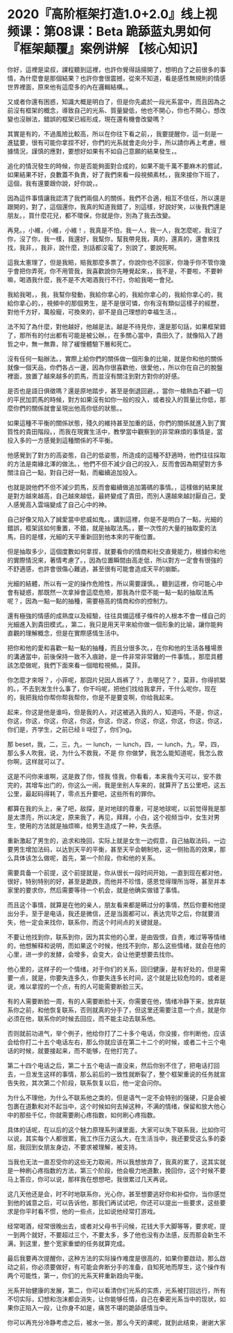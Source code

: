 # 2020『高阶框架打造1.0+2.0』线上视频课：第08课：Beta 跪舔蓝丸男如何 『框架颠覆』案例讲解 【核心知识】

你好，這裡是梁叔，課程聽到這裡，也許你覺得話揚開了，想明白了之前很多的事情，為什麼會是那個結果？也許你會很震撼，從來不知道，看是感性無規則的情感世界裡面，原來他有這麼多的內在邏輯結構。。

又或者你還有困惑，知識大概是明白了，但是你先處於一段光系當中，而且因為之前沒有框架的概念，導致自己的光系、質量變低，他也不開心，你也不開心，想改變也沒辦法，錯誤的框架已經形成，現在還有機會改變嗎？

其實是有的，不過風險比較高，所以在你往下看之前，，我要提醒你，這一刻是一進猛要，很有可能你拿捏不好，你們的光系就會走向分手，所以請你再上考慮，根據情況，謹慎的應對，要想好如果有不如自己意願的結果發生，。

追化的情況發生的時候，你是否能夠面對合成的，如果不能千萬不要麻木的嘗試，如果結果不好，良數蓋不負責，好了我們來看一段視頻素材。，我來接你下班了，這個，我有還要跟你說，好你說，。

因為這件事情讓我認清了我們兩個人的關係，我們不合適，相互不信任，所以還是跟開的，對了，這個還你，我真的知道我錯了，別這樣，好說好笑，以後我們還是朋友。，買什麼花兒，都不環保，你就是你，別為了我去改變。

再見。，小維，小維，小維！，我真是不怕，我一人，我一人，我怎麼呢，我沒了你，沒了你，我一樣，我還好，我幫你，幫我帶見我，真的，還真的，還會來找找，我非，，我非，說什麼，別話都沒電了，別說了，要說死啊。

這我太憲理了，但是我賠，賠我那麼多票了，你說你也不回家，你幾乎你不管你幾乎會把你弄死，你不用管我，我喜歡說你先睡覺起來，，我不是，不要啦，不要幹嘛，喝酒我什麼，我不是不大喝酒我行不行，你給我喝一會兒。

我給我喝，，我，我幫你發動，我給你拿心的，我給你拿心的，我給你拿心的，我給你拿心的，，視頻中的那個男生，是不是很可憐，你有沒有類似這樣子的經歷，對他千方好，萬般寵，可換來的，卻不是自己理想的幸福生活，。

法不知了為什麼，對他越好，他越是法，越是不待見你，還是那句話，如果框架錯了，那所有的付出都有可能是被公辦。，在多關心當中，貴田久了，就像陷入了趙哲之中，無一無靠，除了緩慢體驗下層和死亡。

沒有任何一點辦法。，實際上給你們的關係做一個形象的比喻，就是你和他的關係就像一個天品，你們各占一邊，因為你很喜歡他，很愛他，，所以你在自己的脫盤裡面，放置了越來越多的罰馬，而並沒有關注到對方對你的好感。

是否也是語日俱徵嗎？還是原地踏步，甚至是倒退回避。，當你一槍熱血不顧一切的平民加罰馬的時候，對方如果沒有如你一般的投入，或者投入的質量比你低，那麼你們的關係就會呈現出他高你低的狀態。。

如果這種不平衡的關係狀態，殘久的維持甚至加重的話，你們的關係就進入到了實質性的貴田階段。，而我在現實生活中，教學當中觀察到的非常麻煩的事情是，當投入多的一方感覺到這種關係的不平衡。

他感覺到了對方的高姿態，自己的低姿態，所造成的這種不舒適時，他們往往採取的方法是南緣北澤的做法。，他們不但不減少自己的投入，反而會因為期望對方多關注自己一點，對自己好一點，而繼續追加投入。

也就是說他們不但不減少罰馬，反而會繼續做追加籌碼的事情。，這樣做的結果就是對方越來越高，自己越來越低，最終變成了貴田，而別人還越來越討厭自己，愛人感覺高入雲端變成了自己心中的神。

自己好像又陷入了誠愛當中悲威如鬼。，講到這裡，你是不是明白了一點，光細的錯誤，框架該如何重置，不錯，就是抽取法馬。，要一次性的大量的抽取愛的法馬，目的是樣，光細的天平重新回到他本來的平衡位置。

但是抽取多少，這個度數如何拿捏，就要看你的情商和社交直覺能力，根據你和他的實際情況來，著情考慮了。，因為位置瞬間由高走低，所以對方一定會有很強的不舒適感，也許會很傷心難過，甚至很有可能會造成天平的崩斷。

光細的結體，所以有一定的操作危險性，所以需要謹慎。，聽到這裡，你可能心中會有疑惑，那既然一次拿掉會這麼危險，那我為什麼不能一點一點的抽取法馬呢？，因為一點一點的抽種，需要極高的情商和你的控制力。

還有極強的情感的成熟度以及經驗，往往具備這樣子條件的人根本不會一樣自己的光細進入到貴田模式。，第二，我只是用天平來給你做一個形象的比喻，讓你能夠直觀的理解概念，但是在實際感情生活中。

把你和他的愛和喜歡一點一點的抽種，而且分很多次。，在你和他的生活各種場景的溝通當中，前後保持一致不入痕跡，是一件非常非常難的一件事情。，那麼具體該怎麼做呢，我們下面來看一個暗粒視頻。，莫菲。

你怎麼才來呀？，小菲呢，那囧片兒因人爲裤了？，去哪兒了？，莫菲，你得抓緊的。，不去到发生什么事了，你干吗呢，把他们找给我拿开，干什么呢你，现在的，我把我给你帮你帮我帮你，你是不是要变啊，你给我起来。

起来，你这是他是谁吗，但是我的人，对这被逃入我的人，知道吗，不是，你这，你这，你这，你这，你这，你这，你这，你这，你这，你这，你这，你这，你这，你们是，齐学生，之前已经 li 때렸了，你们ng。

那 beset，我，二，三，九，一 lunch，一 lunch，四，一 lunch，九，早，四，那么多人吹我，说，为什么不救我，不是 你 你做梦，我怎么能知道呢，我怎么救你啊，这样就可以了。

这是不问你来谁啊，这是救了你，怪我 怪我，你看看，本来我今天可以，安不救完的，其增车出门的，你这么一闹，我是坐别人车来的，就算开了五公里吧，这五公里，最起码得耗了，零点五升要吧，这些所有的罪你。

都算在我的头上，亲了吧，敌探，是对地球的尊重，可是地球呢，以前觉得我是那是太漂亮，所以决定，原来我了，再见，拜拜，小白，这个视频当中，女生对男生，使用的方法就是抽烦嘛，给男生造成了一种，失去感。

重新激起了男生的，追求和挽回，实际上就是女生一边假意，自己抽取法码，一边要男生增加法码，以达到天平的平衡，甚至天平会朝制地，这一侧抬高的效果，那么具体该怎么做呢，首先，第一个阶段，你和他的关系。

需要具备一个前提，这个前提就是，你从很长一段时间开始，一直到现在都对他，很好，特别特别的好，甚至是跪跌，而他并不珍惜，感恩觉得理所当呀，甚至并本家里的要求你，然后需要等待一个机会，就是他确实做错了事情。

而且这个事情，就算是在他的亲人，朋友看来都是瞒过分的事情，然后你要和他提出分手，至于是电话，我还是微信，还是当面都可以，表达完毕之后，你就要消失，他一定会来找你，联系你，而这个时间点的关键就是。

不要让他找到你，联系到你，因为其实他的心里，是由毁恨，自责，难过等等情绪的，他想解释和说明，而如果这个时候，他找不到你，那么这些情绪，就会在他的心里，进一步的发酵，会增多，会变大，会让他更想要去找你。

他心里的，这样子的一个情绪，对于你们的关系，回归健康，是有好处的，但是需要一点，就是，你要失连多久，你要失连多长时间，这个就是比较危险的，或者是说，难以拿捏的一个点，有的人可能需要断脸三天。

有的人需要断脸一周，有的人需要断脸十天，你需要在他，情绪冷静下来，放弃联系你之前，和他恢复联系，否则就真的分手了，但这里还需要注意一个点，就是你必须在他，联系你的时候去回应，而不能主动去联系他。

否则就前功进气，举个例子，他给你打了二十多个电话，你没接，你判断他，应该会给你打二十五个电话左右，那么你就应该在第二十二个的时候，或者二十三个电话的时候，就要接起来，而不能够，在他打完了。

第二十四个电话之后，第二十五个电话一直没来，然后你别不住了，把电话打回去，一旦发生这样的事情，那么前后的一致性就断裂了，整个框架重说的任务就宣告失败，其次第二个阶段，联系恢复以后，他一定会问你。

为什么不理他，为什么不联系他之类的，但是语气一定不会特别的强硬，只是会被包裹在道歉和对不起当中，这个时候如何去掉这种，不满的情绪，保留和放大他心中的那些千亿，你就需要刷心疼指数，如何刷心疼指数。

具体的话呢，在以后的这个魅力原理系列课里面，大家可以失下联系我，比如你可以说，其实每个人都很累，我工作压力这么大，在生活当中，我还要受这么多的委屈，我回到女朋友身边，不要求被理解，被支持。

当我也无法一直忍受你的这些无力取闹，所以我想放弃了，我真的累了，这其实就是一种刷心疼指数的方法，第三个阶段，他会极力地道歉，挽回你，这个时候不要马上答应，你可以说，那样我在想想吧，我很累过几天再说。

这几天他还是会，时不时地联系你，光心你，甚至想要逃好你和补偿你，当你感觉到他的诚意之后，可以告诉他，那我们再试试吧，你还可以提出一些要求，这些要求是你平时看不惯，他的一些点，比如说他经常打游戏。

经常喝酒，经常很晚出去，或者对父母书于问候，花钱大手大脚等等，要求呢，提一到两个就好，不要超过三个，不要太多，多了他也没有办法感，反而那会新生不满，到这里，整个宽家重塑的任务就算完成。

最后我要再次提醒你，这种方法的实际操作难度是很高的，如果你要啟动，那么啟动之前，你必须要做好，有可能会奔断分手的准备，自知死地而厚生，这个操作有两个可能性，第一，你们的光系天秤重新趋向平衡。

光系开始健康的发展，第二，你可以看清你们光系的实质，光系被打回远行，所有不切实际，幻想和泡沫都会消失，让你能够任情，自己在秦密光系当中的现状，如果你正陷入一段，让你身不如是，痛苦不堪的跪舔感情当中。

你可以再充分冷静考虑之后，被水一张，那么今天的课呢，就到此结束，谢谢大家